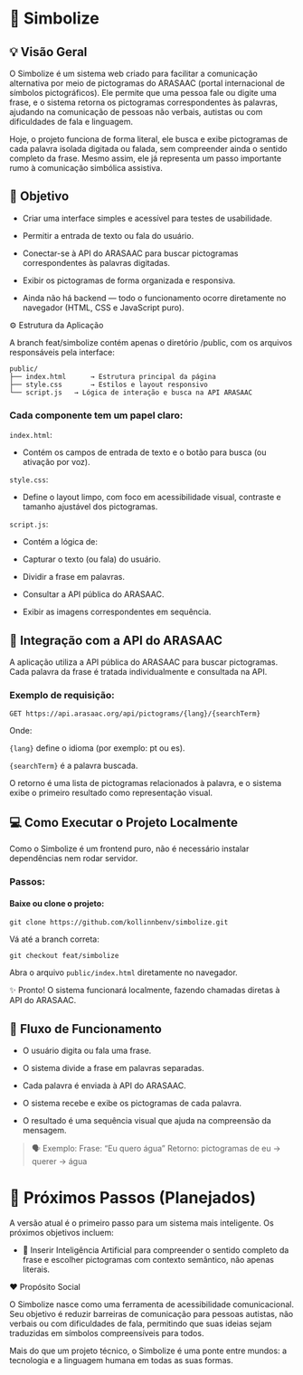 # 🧩 Simbolize
## 💡 Visão Geral

O Simbolize é um sistema web criado para facilitar a comunicação alternativa por meio de pictogramas do ARASAAC (portal internacional de símbolos pictográficos).
Ele permite que uma pessoa fale ou digite uma frase, e o sistema retorna os pictogramas correspondentes às palavras, ajudando na comunicação de pessoas não verbais, autistas ou com dificuldades de fala e linguagem.

Hoje, o projeto funciona de forma literal,  ele busca e exibe pictogramas de cada palavra isolada digitada ou falada, sem compreender ainda o sentido completo da frase.
Mesmo assim, ele já representa um passo importante rumo à comunicação simbólica assistiva.

## 🎯 Objetivo 

* Criar uma interface simples e acessível para testes de usabilidade.

* Permitir a entrada de texto ou fala do usuário.

* Conectar-se à API do ARASAAC para buscar pictogramas correspondentes às palavras digitadas.

* Exibir os pictogramas de forma organizada e responsiva.

* Ainda não há backend  — todo o funcionamento ocorre diretamente no navegador (HTML, CSS e JavaScript puro).

⚙️ Estrutura da Aplicação

A branch feat/simbolize contém apenas o diretório /public, com os arquivos responsáveis pela interface:
``````
public/
├── index.html      → Estrutura principal da página
├── style.css       → Estilos e layout responsivo
└── script.js   → Lógica de interação e busca na API ARASAAC 
``````


   


### Cada componente tem um papel claro:

`index.html`:
* Contém os campos de entrada de texto e o botão para busca (ou ativação por voz).

`style.css`:
* Define o layout limpo, com foco em acessibilidade visual, contraste e tamanho ajustável dos pictogramas.

`script.js`:
* Contém a lógica de:

* Capturar o texto (ou fala) do usuário.

* Dividir a frase em palavras.

* Consultar a API pública do ARASAAC.

* Exibir as imagens correspondentes em sequência.

## 🔗 Integração com a API do ARASAAC

A aplicação utiliza a API pública do ARASAAC para buscar pictogramas.
Cada palavra da frase é tratada individualmente e consultada na API.

### Exemplo de requisição:

`GET https://api.arasaac.org/api/pictograms/{lang}/{searchTerm}`


Onde:

`{lang}` define o idioma (por exemplo: pt ou es).

`{searchTerm}` é a palavra buscada.

O retorno é uma lista de pictogramas relacionados à palavra, e o sistema exibe o primeiro resultado como representação visual.

## 💻 Como Executar o Projeto Localmente

Como o Simbolize é um frontend puro, não é necessário instalar dependências nem rodar servidor.

### Passos:

#### Baixe ou clone o projeto:

``git clone https://github.com/kollinnbenv/simbolize.git``


Vá até a branch correta:

`git checkout feat/simbolize`


Abra o arquivo `public/index.html` diretamente no navegador.

✨ Pronto! O sistema funcionará localmente, fazendo chamadas diretas à API do ARASAAC.

## 🧠 Fluxo de Funcionamento

* O usuário digita ou fala uma frase.

* O sistema divide a frase em palavras separadas.

* Cada palavra é enviada à API do ARASAAC.

* O sistema recebe e exibe os pictogramas de cada palavra.

* O resultado é uma sequência visual que ajuda na compreensão da mensagem.

> 🗣️ Exemplo:
Frase: “Eu quero água”
Retorno: pictogramas de eu → querer → água

# 🚀 Próximos Passos (Planejados)

A versão atual é o primeiro passo para um sistema mais inteligente.
Os próximos objetivos incluem:

* 🤖 Inserir Inteligência Artificial para compreender o sentido completo da frase e escolher pictogramas com contexto semântico, não apenas literais.


❤️ Propósito Social

O Simbolize nasce como uma ferramenta de acessibilidade comunicacional.
Seu objetivo é reduzir barreiras de comunicação para pessoas autistas, não verbais ou com dificuldades de fala, permitindo que suas ideias sejam traduzidas em símbolos compreensíveis para todos.

Mais do que um projeto técnico, o Simbolize é uma ponte entre mundos:
a tecnologia e a linguagem humana em todas as suas formas.